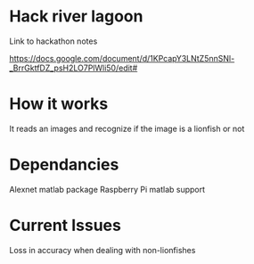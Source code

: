 # Hack river lagoon 
  Link to hackathon notes
  
  https://docs.google.com/document/d/1KPcapY3LNtZ5nnSNl-_BrrGktfDZ_psH2LO7PlWli50/edit#
  
# How it works

  It reads an images and recognize if the image is a lionfish or not
  
# Dependancies

  Alexnet matlab package
  Raspberry Pi matlab support
  
# Current Issues
  Loss in accuracy when dealing with non-lionfishes
  
